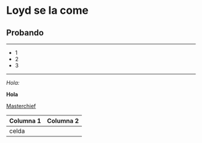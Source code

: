 # Loyd se la come 
## Probando 
---

* 1
* 2 
* 3 
---

_Hola:_

**Hola**

[Masterchief](https://store.steampowered.com/app/976730/Halo_The_Master_Chief_Collection/?l=spanish)

| Columna 1 | Columna 2 |
| --------- | ---------|
| celda        |        | 


